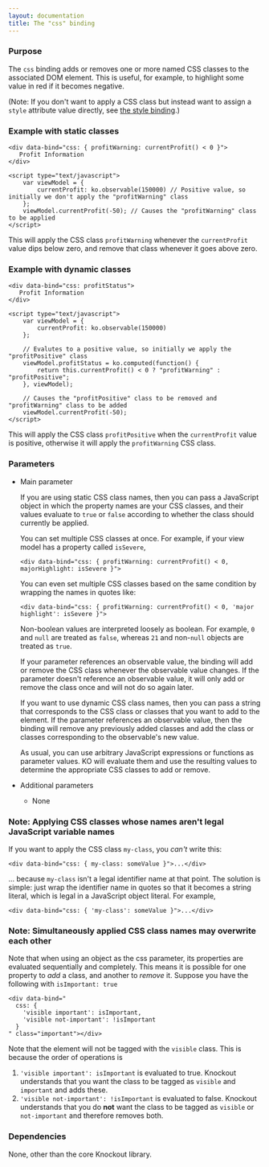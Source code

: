 ```yaml
---
layout: documentation
title: The "css" binding
---
```


### Purpose
The `css` binding adds or removes one or more named CSS classes to the associated DOM element. This is useful, for example, to highlight some value in red if it becomes negative.

(Note: If you don't want to apply a CSS class but instead want to assign a `style` attribute value directly, see [the style binding](style-binding.html).)

### Example with static classes
    <div data-bind="css: { profitWarning: currentProfit() < 0 }">
       Profit Information
    </div>
    
    <script type="text/javascript">
        var viewModel = {
            currentProfit: ko.observable(150000) // Positive value, so initially we don't apply the "profitWarning" class
        };
        viewModel.currentProfit(-50); // Causes the "profitWarning" class to be applied
    </script>

This will apply the CSS class `profitWarning` whenever the `currentProfit` value dips below zero, and remove that class whenever it goes above zero.

### Example with dynamic classes
    <div data-bind="css: profitStatus">
       Profit Information
    </div>

    <script type="text/javascript">
        var viewModel = {
            currentProfit: ko.observable(150000)
        };

        // Evalutes to a positive value, so initially we apply the "profitPositive" class
        viewModel.profitStatus = ko.computed(function() {
            return this.currentProfit() < 0 ? "profitWarning" : "profitPositive";
        }, viewModel);

        // Causes the "profitPositive" class to be removed and "profitWarning" class to be added
        viewModel.currentProfit(-50);
    </script>

This will apply the CSS class `profitPositive` when the `currentProfit` value is positive, otherwise it will apply the `profitWarning` CSS class.

### Parameters

 * Main parameter
   
   If you are using static CSS class names, then you can pass a JavaScript object in which the property names are your CSS classes, and their values evaluate to `true` or `false` according to whether the class should currently be applied.
 
   You can set multiple CSS classes at once. For example, if your view model has a property called `isSevere`,
   
       <div data-bind="css: { profitWarning: currentProfit() < 0, majorHighlight: isSevere }">

   You can even set multiple CSS classes based on the same condition by wrapping the names in quotes like:

       <div data-bind="css: { profitWarning: currentProfit() < 0, 'major highlight': isSevere }">
   
   Non-boolean values are interpreted loosely as boolean. For example, `0` and `null` are treated as `false`, whereas `21` and non-`null` objects are treated as `true`.
   
   If your parameter references an observable value, the binding will add or remove the CSS class whenever the observable value changes. If the parameter doesn't reference an observable value, it will only add or remove the class once and will not do so again later.

   If you want to use dynamic CSS class names, then you can pass a string that corresponds to the CSS class or classes that you want to add to the element. If the parameter references an observable value, then the binding will remove any previously added classes and add the class or classes corresponding to the observable's new value.
   
   As usual, you can use arbitrary JavaScript expressions or functions as parameter values. KO will evaluate them and use the resulting values to determine the appropriate CSS classes to add or remove.
   
 * Additional parameters 

   * None

### Note: Applying CSS classes whose names aren't legal JavaScript variable names

If you want to apply the CSS class `my-class`, you *can't* write this:

    <div data-bind="css: { my-class: someValue }">...</div>

... because `my-class` isn't a legal identifier name at that point. The solution is simple: just wrap the identifier name in quotes so that it becomes a string literal, which is legal in a JavaScript object literal. For example,

    <div data-bind="css: { 'my-class': someValue }">...</div>

### Note: Simultaneously applied CSS class names may overwrite each other

Note that when using an object as the css parameter, its properties are evaluated sequentially and completely. This means it is possible for one property to *add* a class, and another to *remove* it.
Suppose you have the following with `isImportant: true`

    <div data-bind="
      css: {
        'visible important': isImportant, 
        'visible not-important': !isImportant 
      }
    " class="important"></div>

Note that the element will not be tagged with the `visible` class. This is because the order of operations is

1. `'visible important': isImportant` is evaluated to true. Knockout understands that you want the class to be tagged as `visible` and `important` and adds these.
2. `'visible not-important': !isImportant` is evaluated to false. Knockout understands that you do **not** want the class to be tagged as `visible` or `not-important` and therefore removes both.

### Dependencies

None, other than the core Knockout library.